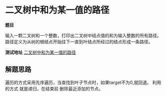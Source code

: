 # 二叉树中和为某一值的路径

**题目**

输入一颗二叉树和一个整数，打印出二叉树中结点值的和为输入整数的所有路径。路径定义为从树的根结点开始往下一直到叶结点所经过的结点形成一条路径。


**测试地址**
[二叉树中和为某一值的路径](https://www.nowcoder.com/practice/b736e784e3e34731af99065031301bca?tpId=13&tqId=11177&rp=1&ru=/ta/coding-interviews&qru=/ta/coding-interviews/question-ranking)


## 解题思路

遍历的方式采用先序遍历，当查找到叶子节点时，如果target不为0,就回退。
利用的方式 就是递归，在结束前 删除最近添加的节点。